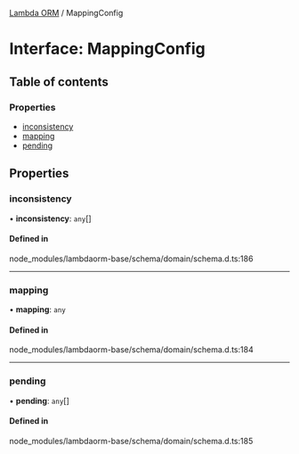 [Lambda ORM](../README.md) / MappingConfig

# Interface: MappingConfig

## Table of contents

### Properties

- [inconsistency](MappingConfig.md#inconsistency)
- [mapping](MappingConfig.md#mapping)
- [pending](MappingConfig.md#pending)

## Properties

### inconsistency

• **inconsistency**: `any`[]

#### Defined in

node_modules/lambdaorm-base/schema/domain/schema.d.ts:186

___

### mapping

• **mapping**: `any`

#### Defined in

node_modules/lambdaorm-base/schema/domain/schema.d.ts:184

___

### pending

• **pending**: `any`[]

#### Defined in

node_modules/lambdaorm-base/schema/domain/schema.d.ts:185
